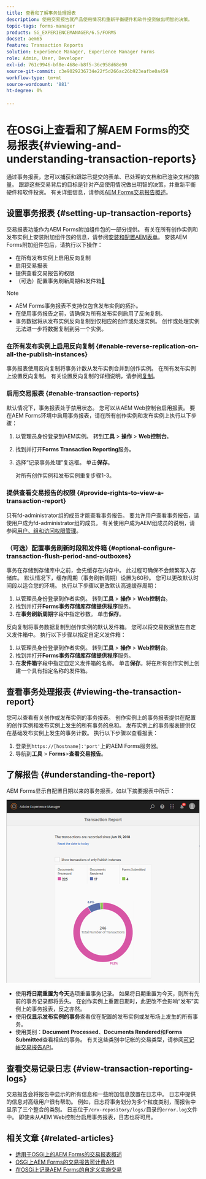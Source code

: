 ```yaml
---
title: 查看和了解事务处理报表
description: 使用交易报告就产品使用情况和重新平衡硬件和软件投资做出明智的决策。
topic-tags: forms-manager
products: SG_EXPERIENCEMANAGER/6.5/FORMS
docset: aem65
feature: Transaction Reports
solution: Experience Manager, Experience Manager Forms
role: Admin, User, Developer
exl-id: 761c9946-bf8e-468e-b8f5-36c958d68e90
source-git-commit: c3e9029236734e22f5d266ac26b923eafbe0a459
workflow-type: tm+mt
source-wordcount: '881'
ht-degree: 0%

---
```


# 在OSGi上查看和了解AEM Forms的交易报表{#viewing-and-understanding-transaction-reports}

通过事务报表，您可以捕获和跟踪已提交的表单、已处理的文档和已渲染文档的数量。 跟踪这些交易背后的目标是针对产品使用情况做出明智的决策，并重新平衡硬件和软件投资。 有关详细信息，请参阅[AEM Forms交易报告概述](../../forms/using/transaction-reports-overview.md)。

## 设置事务报表  {#setting-up-transaction-reports}

交易报表功能作为AEM Forms附加组件包的一部分提供。 有关在所有创作实例和发布实例上安装附加组件包的信息，请参阅[安装和配置AEM表单](/help/forms/using/installing-configuring-aem-forms-osgi.md)。 安装AEM Forms附加组件包后，请执行以下操作：

* 在所有发布实例上启用反向复制
* 启用交易报表
* 提供查看交易报告的权限
* （可选）配置事务刷新周期和发件箱[&#128279;](/help/forms/using/installing-configuring-aem-forms-osgi.md)

>[!NOTE]
>
>* AEM Forms事务报表不支持仅包含发布实例的拓扑。
>* 在使用事务报告之前，请确保为所有发布实例启用了反向复制。
>* 事务数据将从发布实例反向复制到仅相应的创作或处理实例。 创作或处理实例无法进一步将数据复制到另一个实例。
>

### 在所有发布实例上启用反向复制 {#enable-reverse-replication-on-all-the-publish-instances}

事务报表使用反向复制将事务计数从发布实例合并到创作实例。 在所有发布实例上设置反向复制。 有关设置反向复制的详细说明，请参阅[复制](/help/sites-deploying/replication.md)。

### 启用交易报表 {#enable-transaction-reports}

默认情况下，事务报表处于禁用状态。 您可以从AEM Web控制台启用报表。 要在AEM Forms环境中启用事务报表，请在所有创作实例和发布实例上执行以下步骤：

1. 以管理员身份登录到AEM实例。 转到&#x200B;**工具** > **操作** > **Web控制台**。
1. 找到并打开&#x200B;**Forms Transaction Reporting**&#x200B;服务。
1. 选择“记录事务处理”复选框。 单击&#x200B;**保存**。

   对所有创作实例和发布实例重复步骤1-3。

### 提供查看交易报告的权限 {#provide-rights-to-view-a-transaction-report}

只有fd-administrator组的成员才能查看事务报告。 要允许用户查看事务报告，请使用户成为fd-administrator组的成员。 有关使用户成为AEM组成员的说明，请参阅[用户、组和访问权限管理](/help/sites-administering/user-group-ac-admin.md)。

### （可选）配置事务刷新时段和发件箱 {#optional-configure-transaction-flush-period-and-outboxes}

事务在存储到存储库中之前，会先缓存在内存中。 此过程可确保不会频繁写入存储库。 默认情况下，缓存周期（事务刷新周期）设置为60秒。 您可以更改默认时间段以适合您的环境。 执行以下步骤以更改默认高速缓存周期：

1. 以管理员身份登录到作者实例。 转到&#x200B;**工具** > **操作** > **Web控制台**。
1. 找到并打开&#x200B;**Forms事务存储库存储提供程序**&#x200B;服务。
1. 在&#x200B;**事务刷新周期**&#x200B;字段中指定秒数。 单击&#x200B;**保存**。

反向复制将事务数据复制到创作实例的默认发件箱。 您可以将交易数据放在自定义发件箱中。 执行以下步骤以指定自定义发件箱：

1. 以管理员身份登录到作者实例。 转到&#x200B;**工具** > **操作** > **Web控制台**。
1. 找到并打开&#x200B;**Forms事务存储库存储提供程序**&#x200B;服务。
1. 在&#x200B;**发件箱**&#x200B;字段中指定自定义发件箱的名称。 单击&#x200B;**保存**。将在所有创作实例上创建一个具有指定名称的发件箱。

## 查看事务处理报表 {#viewing-the-transaction-report}

您可以查看有关创作或发布实例的事务报表。 创作实例上的事务报表提供在配置的创作实例和发布实例上发生的所有事务的总和。 发布实例上的事务报表提供仅在基础发布实例上发生的事务计数。 执行以下步骤以查看报表：

1. 登录到`https://[hostname]:'port'`上的AEM Forms服务器。
1. 导航到&#x200B;**工具** > **Forms**>**查看交易报告**。

## 了解报告 {#understanding-the-report}

AEM Forms显示自配置日期以来的事务报表，如以下摘要报表中所示：

![sample-transaction-report-author](assets/sample-transaction-report-author.png)

* 使用&#x200B;**将日期重置为今天**&#x200B;选项重置事务记录。 如果将日期重置为今天，则所有先前的事务记录都将丢失。 在创作实例上重置日期时，此更改不会影响“发布”实例上的事务报表，反之亦然。
* 使用&#x200B;**仅显示发布实例的事务**&#x200B;查看仅在配置的发布实例或发布场上发生的所有事务。
* 使用类别：**Document Processed**、**Documents Rendered**&#x200B;和&#x200B;**Forms Submitted**&#x200B;查看相应的事务。 有关这些类别中记帐的交易类型，请参阅[可记帐交易报告API](../../forms/using/transaction-reports-billable-apis.md)。

## 查看交易记录日志 {#view-transaction-reporting-logs}

交易报告会将报告中显示的所有信息和一些附加信息放置在日志中。 日志中提供的信息对高级用户很有帮助。 例如，日志将事务划分为多个粒度类别，而报告中显示了三个整合的类别。 日志位于`/crx-repository/logs/`目录的`error.log`文件中。 即使未从AEM Web控制台启用事务报表，日志也将可用。

## 相关文章 {#related-articles}

* [适用于OSGi上的AEM Forms的交易报表概述](../../forms/using/transaction-reports-overview.md)
* [OSGi上AEM Forms的交易报告可计费API](../../forms/using/transaction-reports-billable-apis.md)
* [在OSGi上记录AEM Forms的自定义实施交易](/help/forms/using/record-transaction-custom-implementation.md)
